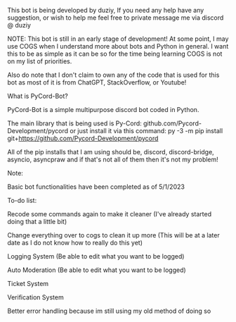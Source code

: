 This bot is being developed by duziy, If you need any help have any suggestion, or wish to help me feel free to private message me via discord @ duziy

NOTE: This bot is still in an early stage of development! At some point, I may use COGS when I understand more about bots and Python in general. I want this to be as simple as it can be so for the time being learning COGS is not on my list of priorities.

Also do note that I don't claim to own any of the code that is used for this bot as most of it is from ChatGPT, StackOverflow, or Youtube!

What is PyCord-Bot?

PyCord-Bot is a simple multipurpose discord bot coded in Python.

The main library that is being used is Py-Cord: github.com/Pycord-Development/pycord or just install it via this command: 
py -3 -m pip install git+https://github.com/Pycord-Development/pycord

All of the pip installs that I am using should be, discord, discord-bridge, asyncio, asyncpraw and if that's not all of them then it's not my problem!

Note:

Basic bot functionalities have been completed as of 5/1/2023

To-do list:

Recode some commands again to make it cleaner (I've already started doing that a little bit)

Change everything over to cogs to clean it up more (This will be at a later date as I do not know how to really do this yet)

Logging System (Be able to edit what you want to be logged)

Auto Moderation (Be able to edit what you want to be logged)

Ticket System

Verification System

Better error handling because im still using my old method of doing so
